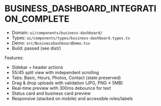 # BUSINESS_DASHBOARD_INTEGRATION_COMPLETE

- Domain: `ui/components/business-dashboard/`
- Types: `ui/components/types/business-dashboard.types.ts`
- Demo: `src/BusinessDashboardDemo.tsx`
- Build: passed (see dist/)

Features:
- Sidebar + header actions
- 55/45 split view with independent scrolling
- Tabs: Basic, Hours, Photos, Contact (state preserved)
- Drag & drop uploads with validation (JPG, PNG ≤ 5MB)
- Real-time preview with 300ms debounce for text
- Status card and business card preview
- Responsive (stacked on mobile) and accessible roles/labels
